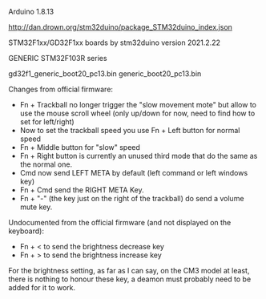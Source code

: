 Arduino 1.8.13

http://dan.drown.org/stm32duino/package_STM32duino_index.json

STM32F1xx/GD32F1xx boards 
by stm32duino version 2021.2.22

  GENERIC STM32F103R series

  gd32f1_generic_boot20_pc13.bin
  generic_boot20_pc13.bin
  

Changes from official firmware:
- Fn + Trackball no longer trigger the "slow movement mote" but allow to use the mouse scroll wheel 
  (only up/down for now, need to find how to set for left/right)
- Now to set the trackball speed you use Fn + Left button for normal speed 
- Fn + Middle button for "slow" speed
- Fn + Right button is currently an unused third mode that do the same as the normal one.
- Cmd now send LEFT META by default (left command or left windows key)
- Fn + Cmd send the RIGHT META Key.
- Fn + "-" (the key just on the right of the trackball) do send a volume mute key.

Undocumented from the official firmware (and not displayed on the keyboard):
- Fn + < to send the brightness decrease key
- Fn + > to send the brightness increase key

For the brightness setting, as far as I can say, on the CM3 model at least, there is nothing to honour these key, 
a deamon must probably need to be added for it to work.
  